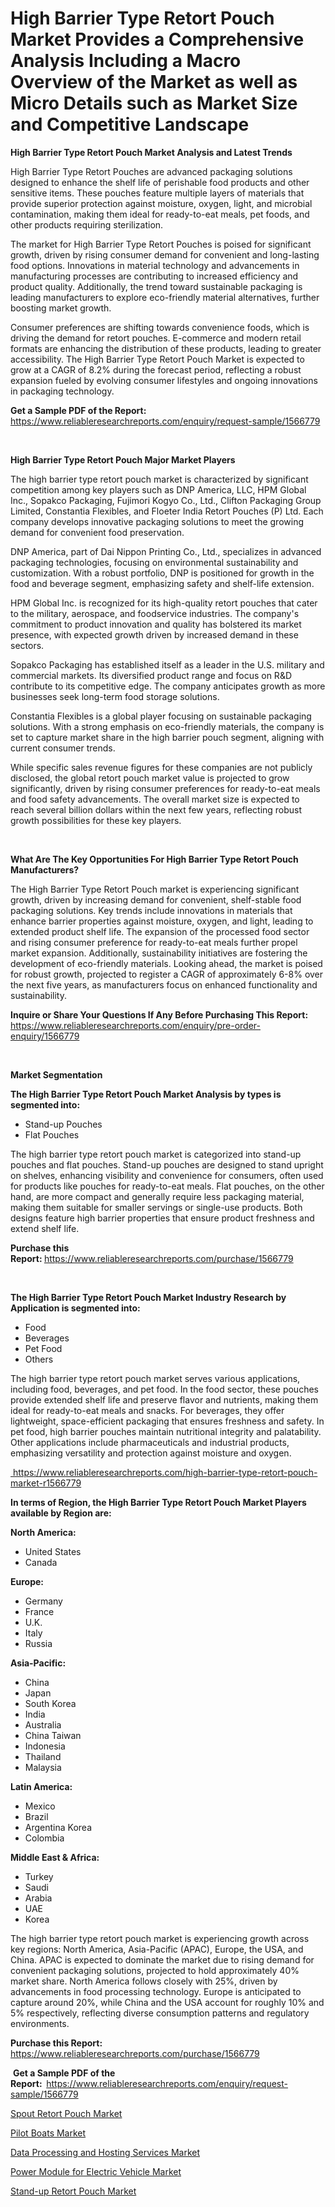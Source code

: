 <p><h1>High Barrier Type Retort Pouch Market Provides a Comprehensive Analysis Including a Macro Overview of the Market as well as Micro Details such as Market Size and Competitive Landscape</h1></p><p><strong>High Barrier Type Retort Pouch Market Analysis and Latest Trends</strong></p>
<p><p>High Barrier Type Retort Pouches are advanced packaging solutions designed to enhance the shelf life of perishable food products and other sensitive items. These pouches feature multiple layers of materials that provide superior protection against moisture, oxygen, light, and microbial contamination, making them ideal for ready-to-eat meals, pet foods, and other products requiring sterilization.</p><p>The market for High Barrier Type Retort Pouches is poised for significant growth, driven by rising consumer demand for convenient and long-lasting food options. Innovations in material technology and advancements in manufacturing processes are contributing to increased efficiency and product quality. Additionally, the trend toward sustainable packaging is leading manufacturers to explore eco-friendly material alternatives, further boosting market growth.</p><p>Consumer preferences are shifting towards convenience foods, which is driving the demand for retort pouches. E-commerce and modern retail formats are enhancing the distribution of these products, leading to greater accessibility. The High Barrier Type Retort Pouch Market is expected to grow at a CAGR of 8.2% during the forecast period, reflecting a robust expansion fueled by evolving consumer lifestyles and ongoing innovations in packaging technology.</p></p>
<p><strong>Get a Sample PDF of the Report:&nbsp;</strong> <a href="https://www.reliableresearchreports.com/enquiry/request-sample/1566779">https://www.reliableresearchreports.com/enquiry/request-sample/1566779</a></p>
<p>&nbsp;</p>
<p><strong>High Barrier Type Retort Pouch Major Market Players</strong></p>
<p><p>The high barrier type retort pouch market is characterized by significant competition among key players such as DNP America, LLC, HPM Global Inc., Sopakco Packaging, Fujimori Kogyo Co., Ltd., Clifton Packaging Group Limited, Constantia Flexibles, and Floeter India Retort Pouches (P) Ltd. Each company develops innovative packaging solutions to meet the growing demand for convenient food preservation.</p><p>DNP America, part of Dai Nippon Printing Co., Ltd., specializes in advanced packaging technologies, focusing on environmental sustainability and customization. With a robust portfolio, DNP is positioned for growth in the food and beverage segment, emphasizing safety and shelf-life extension.</p><p>HPM Global Inc. is recognized for its high-quality retort pouches that cater to the military, aerospace, and foodservice industries. The company's commitment to product innovation and quality has bolstered its market presence, with expected growth driven by increased demand in these sectors.</p><p>Sopakco Packaging has established itself as a leader in the U.S. military and commercial markets. Its diversified product range and focus on R&D contribute to its competitive edge. The company anticipates growth as more businesses seek long-term food storage solutions.</p><p>Constantia Flexibles is a global player focusing on sustainable packaging solutions. With a strong emphasis on eco-friendly materials, the company is set to capture market share in the high barrier pouch segment, aligning with current consumer trends.</p><p>While specific sales revenue figures for these companies are not publicly disclosed, the global retort pouch market value is projected to grow significantly, driven by rising consumer preferences for ready-to-eat meals and food safety advancements. The overall market size is expected to reach several billion dollars within the next few years, reflecting robust growth possibilities for these key players.</p></p>
<p>&nbsp;</p>
<p><strong>What Are The Key Opportunities For High Barrier Type Retort Pouch Manufacturers?</strong></p>
<p><p>The High Barrier Type Retort Pouch market is experiencing significant growth, driven by increasing demand for convenient, shelf-stable food packaging solutions. Key trends include innovations in materials that enhance barrier properties against moisture, oxygen, and light, leading to extended product shelf life. The expansion of the processed food sector and rising consumer preference for ready-to-eat meals further propel market expansion. Additionally, sustainability initiatives are fostering the development of eco-friendly materials. Looking ahead, the market is poised for robust growth, projected to register a CAGR of approximately 6-8% over the next five years, as manufacturers focus on enhanced functionality and sustainability.</p></p>
<p><strong>Inquire or Share Your Questions If Any Before Purchasing This Report:</strong> <a href="https://www.reliableresearchreports.com/enquiry/pre-order-enquiry/1566779">https://www.reliableresearchreports.com/enquiry/pre-order-enquiry/1566779</a></p>
<p>&nbsp;</p>
<p><strong>Market Segmentation</strong></p>
<p><strong>The High Barrier Type Retort Pouch Market Analysis by types is segmented into:</strong></p>
<p><ul><li>Stand-up Pouches</li><li>Flat Pouches</li></ul></p>
<p><p>The high barrier type retort pouch market is categorized into stand-up pouches and flat pouches. Stand-up pouches are designed to stand upright on shelves, enhancing visibility and convenience for consumers, often used for products like pouches for ready-to-eat meals. Flat pouches, on the other hand, are more compact and generally require less packaging material, making them suitable for smaller servings or single-use products. Both designs feature high barrier properties that ensure product freshness and extend shelf life.</p></p>
<p><strong>Purchase this Report:&nbsp;</strong><a href="https://www.reliableresearchreports.com/purchase/1566779">https://www.reliableresearchreports.com/purchase/1566779</a></p>
<p>&nbsp;</p>
<p><strong>The High Barrier Type Retort Pouch Market Industry Research by Application is segmented into:</strong></p>
<p><ul><li>Food</li><li>Beverages</li><li>Pet Food</li><li>Others</li></ul></p>
<p><p>The high barrier type retort pouch market serves various applications, including food, beverages, and pet food. In the food sector, these pouches provide extended shelf life and preserve flavor and nutrients, making them ideal for ready-to-eat meals and snacks. For beverages, they offer lightweight, space-efficient packaging that ensures freshness and safety. In pet food, high barrier pouches maintain nutritional integrity and palatability. Other applications include pharmaceuticals and industrial products, emphasizing versatility and protection against moisture and oxygen.</p></p>
<p><a href="https://www.reliableresearchreports.com/high-barrier-type-retort-pouch-market-r1566779">&nbsp;https://www.reliableresearchreports.com/high-barrier-type-retort-pouch-market-r1566779</a></p>
<p><strong>In terms of Region, the High Barrier Type Retort Pouch Market Players available by Region are:</strong></p>
<p>
    <p> <strong> North America: </strong>
        <ul>
            <li>United States</li>
            <li>Canada</li>
        </ul>
        </p> 
    <p> <strong> Europe: </strong>
        <ul>
            <li>Germany</li>
            <li>France</li>
            <li>U.K.</li>
            <li>Italy</li>
            <li>Russia</li>
        </ul>
        </p> 
    <p> <strong> Asia-Pacific: </strong>
        <ul>
            <li>China</li>
            <li>Japan</li>
            <li>South Korea</li>
            <li>India</li>
            <li>Australia</li>
            <li>China Taiwan</li>
            <li>Indonesia</li>
            <li>Thailand</li>
            <li>Malaysia</li>
        </ul>
        </p> 
    <p> <strong> Latin America: </strong>
        <ul>
            <li>Mexico</li>
            <li>Brazil</li>
            <li>Argentina Korea</li>
            <li>Colombia</li>
        </ul>
        </p> 
    <p> <strong> Middle East & Africa: </strong>
        <ul>
            <li>Turkey</li>
            <li>Saudi</li>
            <li>Arabia</li>
            <li>UAE</li>
            <li>Korea</li>
        </ul>
    </p>
    </p>
<p><p>The high barrier type retort pouch market is experiencing growth across key regions: North America, Asia-Pacific (APAC), Europe, the USA, and China. APAC is expected to dominate the market due to rising demand for convenient packaging solutions, projected to hold approximately 40% market share. North America follows closely with 25%, driven by advancements in food processing technology. Europe is anticipated to capture around 20%, while China and the USA account for roughly 10% and 5% respectively, reflecting diverse consumption patterns and regulatory environments.</p></p>
<p><strong>Purchase this Report: </strong><a href="https://www.reliableresearchreports.com/purchase/1566779">https://www.reliableresearchreports.com/purchase/1566779</a></p>
<p>&nbsp;<strong>Get a Sample PDF of the Report:&nbsp;&nbsp;</strong><a href="https://www.reliableresearchreports.com/enquiry/request-sample/1566779">https://www.reliableresearchreports.com/enquiry/request-sample/1566779</a></p>
<p><strong></strong></p>
<p><p><a href="https://github.com/BellAuer/Market-Research-Report-List-1/blob/main/spout-retort-pouch-market.md">Spout Retort Pouch Market</a></p><p><a href="https://www.linkedin.com/pulse/future-pilot-boats-market-global-forecast-trends-2024-2031-rcfwe">Pilot Boats Market</a></p><p><a href="https://issuu.com/reportprime-2/docs/data-processing-and-hosting-service_2f868799dc57de">Data Processing and Hosting Services Market</a></p><p><a href="https://medium.com/@pjduffin/future-of-power-module-for-electric-vehicle-market-global-market-forecast-and-market-trends-2024-38dba5394cee">Power Module for Electric Vehicle Market</a></p><p><a href="https://github.com/SamiaChowdhury801/Market-Research-Report-List-1/blob/main/stand-up-retort-pouch-market.md">Stand-up Retort Pouch Market</a></p></p>